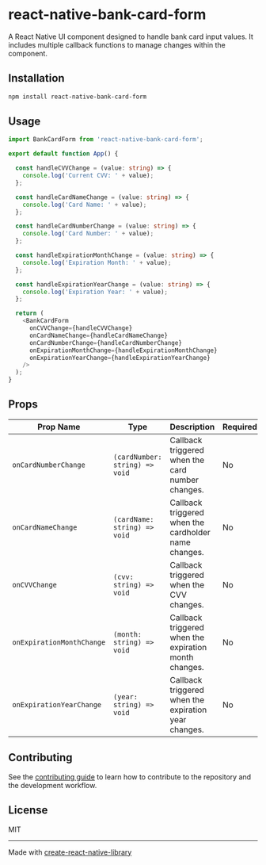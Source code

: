 # react-native-bank-card-form

A React Native UI component designed to handle bank card input values. It includes multiple callback functions to manage changes within the component.

## Installation

```sh
npm install react-native-bank-card-form
```

## Usage

```ts
import BankCardForm from 'react-native-bank-card-form';

export default function App() {

  const handleCVVChange = (value: string) => {
    console.log('Current CVV: ' + value);
  };

  const handleCardNameChange = (value: string) => {
    console.log('Card Name: ' + value);
  };

  const handleCardNumberChange = (value: string) => {
    console.log('Card Number: ' + value);
  };

  const handleExpirationMonthChange = (value: string) => {
    console.log('Expiration Month: ' + value);
  };

  const handleExpirationYearChange = (value: string) => {
    console.log('Expiration Year: ' + value);
  };

  return (
    <BankCardForm
      onCVVChange={handleCVVChange}
      onCardNameChange={handleCardNameChange}
      onCardNumberChange={handleCardNumberChange}
      onExpirationMonthChange={handleExpirationMonthChange}
      onExpirationYearChange={handleExpirationYearChange}
    />
  );
}
```

## Props

| Prop Name                 | Type                           | Description                                           | Required |
| ------------------------- | ------------------------------ | ----------------------------------------------------- | -------- |
| `onCardNumberChange`      | `(cardNumber: string) => void` | Callback triggered when the card number changes.      | No       |
| `onCardNameChange`        | `(cardName: string) => void`   | Callback triggered when the cardholder name changes.  | No       |
| `onCVVChange`             | `(cvv: string) => void`        | Callback triggered when the CVV changes.              | No       |
| `onExpirationMonthChange` | `(month: string) => void`      | Callback triggered when the expiration month changes. | No       |
| `onExpirationYearChange`  | `(year: string) => void`       | Callback triggered when the expiration year changes.  | No       |

## Contributing

See the [contributing guide](CONTRIBUTING.md) to learn how to contribute to the repository and the development workflow.

## License

MIT

---

Made with [create-react-native-library](https://github.com/callstack/react-native-builder-bob)
